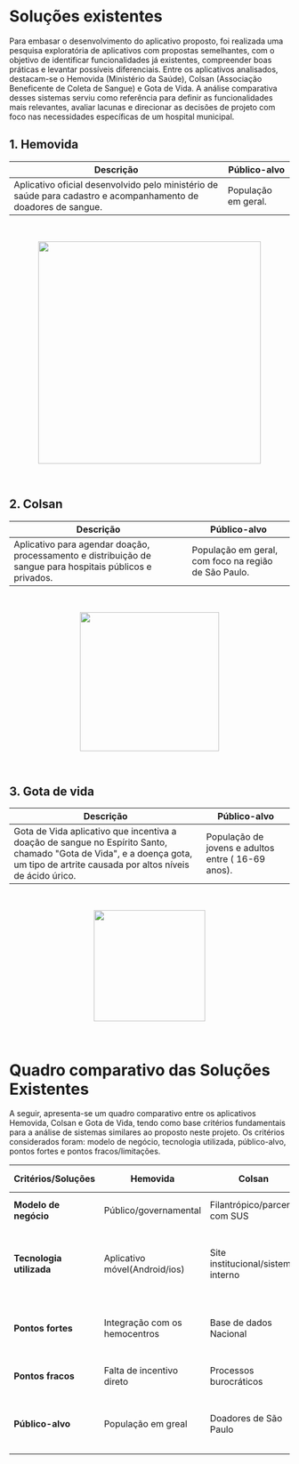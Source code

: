 # Soluções existentes 

Para embasar o desenvolvimento do aplicativo proposto, foi realizada uma pesquisa exploratória de aplicativos com propostas semelhantes, com o objetivo de identificar funcionalidades já existentes, compreender boas práticas e levantar possíveis diferenciais. Entre os aplicativos analisados, destacam-se o Hemovida (Ministério da Saúde), Colsan (Associação Beneficente de Coleta de Sangue) e Gota de Vida. A análise comparativa desses sistemas serviu como referência para definir as funcionalidades mais relevantes, avaliar lacunas e direcionar as decisões de projeto com foco nas necessidades específicas de um hospital municipal.

##  1. Hemovida
|**Descrição**| **Público-alvo**|
|-------------|-----------------|
| Aplicativo oficial desenvolvido pelo ministério de saúde para cadastro e acompanhamento de doadores de sangue.| População em geral.|


<br>
<p align="center"> <img src="https://hemovida.com.br/assets/images/logo.jpg" alt="" width="400" /></p>
<br>

## 2. Colsan
|**Descrição**| **Público-alvo**|
|-------------|-----------------|
| Aplicativo para agendar doação, processamento e distribuição de sangue para hospitais públicos e privados.| População em geral, com foco na região de São Paulo.|
<br>
<p align="center"> <img src="https://play-lh.googleusercontent.com/l9_gYToVoTOqiVf6mVt8igktu_K9TxhhgUc-iYRY5J95Tr2RFTkoK__GyO24PSajKg" alt="" width="250" /></p>
<br>

## 3. Gota de vida
|**Descrição**| **Público-alvo**|
|-------------|-----------------|
| Gota de Vida	aplicativo que incentiva a doação de sangue no Espírito Santo, chamado "Gota de Vida", e a doença gota, um tipo de artrite causada por altos níveis de ácido úrico.| População de jovens e adultos entre ( 16-69 anos).|
<br>
<p align="center"> <img src="https://images.sftcdn.net/images/t_app-icon-m/p/a19dc45f-936f-4dd1-9a73-c1fe1eb692df/4054609115/gota-de-vida-logo" alt="" width="200" /></p>
<br>

# Quadro comparativo das Soluções Existentes

A seguir, apresenta-se um quadro comparativo entre os aplicativos Hemovida, Colsan e Gota de Vida, tendo como base critérios fundamentais para a análise de sistemas similares ao proposto neste projeto. Os critérios considerados foram: modelo de negócio, tecnologia utilizada, público-alvo, pontos fortes e pontos fracos/limitações.


|**Critérios/Soluções**| Hemovida|Colsan|Gota de Vida| Nossa Solução|
|----------------------|---------|------|------------|--------------|
|**Modelo de negócio**|Público/governamental|Filantrópico/parceria com SUS|Público(ligado ao governo do Espirito santo)|Gratuito com foco social|
|**Tecnologia utilizada**|Aplicativo móvel(Android/ios)|Site institucional/sistema interno|Aplicativo(Android/IOS)|Aplicativo móvel com informações sobre doação de sangue|
|**Pontos fortes**|Integração com os hemocentros|Base de dados Nacional|Conscientiza e incentiva a doação de sangue a com notificações e campanhas|Facilidade, motivação, centralização|
|**Pontos fracos**|Falta de incentivo direto|Processos burocráticos|Pode enfrentar resistência de novos usuários|Precisa de base ativa de usuários|
|**Público-alvo**|População em greal|Doadores de São Paulo|Comunidade local|Jovens e adultos engajados com causas sociais|
